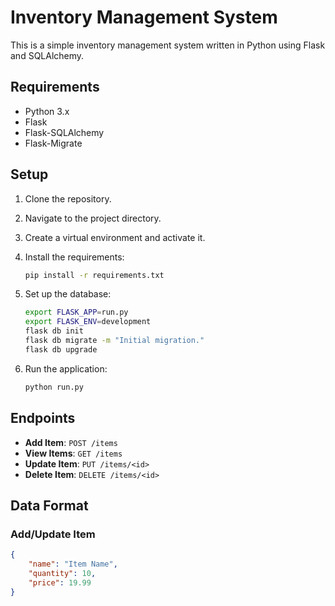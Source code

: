 # Inventory Management System

This is a simple inventory management system written in Python using Flask and SQLAlchemy.

## Requirements

- Python 3.x
- Flask
- Flask-SQLAlchemy
- Flask-Migrate

## Setup

1. Clone the repository.
2. Navigate to the project directory.
3. Create a virtual environment and activate it.
4. Install the requirements:

    ```sh
    pip install -r requirements.txt
    ```

5. Set up the database:

    ```sh
    export FLASK_APP=run.py
    export FLASK_ENV=development
    flask db init
    flask db migrate -m "Initial migration."
    flask db upgrade
    ```

6. Run the application:

    ```sh
    python run.py
    ```

## Endpoints

- **Add Item**: `POST /items`
- **View Items**: `GET /items`
- **Update Item**: `PUT /items/<id>`
- **Delete Item**: `DELETE /items/<id>`

## Data Format

### Add/Update Item

```json
{
    "name": "Item Name",
    "quantity": 10,
    "price": 19.99
}
